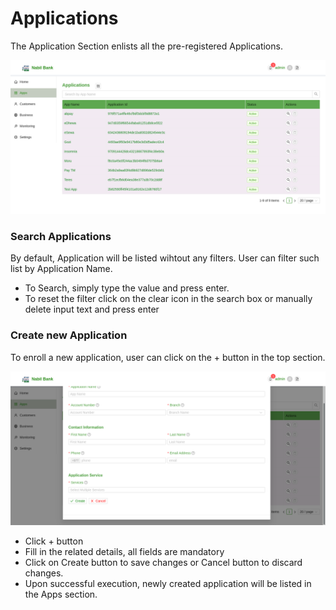 # Applications
The Application Section enlists all the pre-registered Applications. 
  
![app list](images/app_list.png)

### Search Applications
By default, Application will be listed wihtout any filters. User can filter such list by Application Name.

* To Search, simply type the value and press enter.
* To reset the filter click on the clear icon in the search box or manually delete input text and press enter

### Create new Application
To enroll a new application, user can click on the + button in the top section.

![app create](images/app_create.png)

* Click + button
* Fill in the related details, all fields are mandatory
* Click on Create button to save changes or Cancel button to discard changes. 
* Upon successful execution, newly created application will be listed in the Apps section.